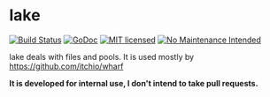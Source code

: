 # lake

[![Build Status](https://travis-ci.org/itchio/lake.svg?branch=master)](https://travis-ci.org/itchio/lake)
[![GoDoc](https://godoc.org/github.com/itchio/lake?status.svg)](https://godoc.org/github.com/itchio/lake)
[![MIT licensed](https://img.shields.io/badge/license-MIT-blue.svg)](https://github.com/itchio/lake/blob/master/LICENSE)
[![No Maintenance Intended](http://unmaintained.tech/badge.svg)](http://unmaintained.tech/)

lake deals with files and pools. It is used mostly by <https://github.com/itchio/wharf>

**It is developed for internal use, I don't intend to take pull requests.**

